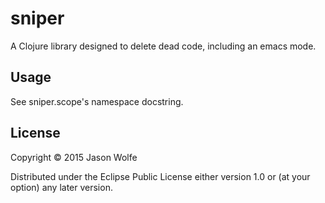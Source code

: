 # sniper

A Clojure library designed to delete dead code, including an emacs mode.

## Usage

See sniper.scope's namespace docstring.

## License

Copyright © 2015 Jason Wolfe

Distributed under the Eclipse Public License either version 1.0 or (at
your option) any later version.
